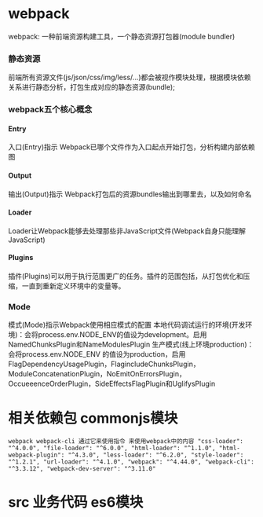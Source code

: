 # webpack
webpack: 一种前端资源构建工具，一个静态资源打包器(module bundler)
### 静态资源
前端所有资源文件(js/json/css/img/less/...)都会被视作模块处理，根据模块依赖关系进行静态分析，打包生成对应的静态资源(bundle);
### webpack五个核心概念
#### Entry
入口(Entry)指示 Webpack已哪个文件作为入口起点开始打包，分析构建内部依赖图
#### Output
输出(Output)指示 Webpack打包后的资源bundles输出到哪里去，以及如何命名
#### Loader
Loader让Webpack能够去处理那些非JavaScript文件(Webpack自身只能理解JavaScript)
#### Plugins
插件(Plugins)可以用于执行范围更广的任务。插件的范围包括，从打包优化和压缩，一直到重新定义环境中的变量等。
### Mode
模式(Mode)指示Webpack使用相应模式的配置
本地代码调试运行的环境(开发环境)：会将process.env.NODE_ENV的值设为development。启用NamedChunksPlugin和NameModulesPlugin
生产模式(线上环境production)：会将process.env.NODE_ENV 的值设为production，启用FlagDependencyUsagePlugin，FlagincludeChunksPlugin，ModuleConcatenationPlugin，NoEmitOnErrorsPlugin，OccueeenceOrderPlugin，SideEffectsFlagPlugin和UglifysPlugin





# 相关依赖包 commonjs模块
`
webpack
webpack-cli 通过它来使用指令 来使用webpack中的内容
"css-loader": "^4.0.0",
"file-loader": "^6.0.0",
"html-loader": "^1.1.0",
"html-webpack-plugin": "^4.3.0",
"less-loader": "^6.2.0",
"style-loader": "^1.2.1",
"url-loader": "^4.1.0",
"webpack": "^4.44.0",
"webpack-cli": "^3.3.12",
"webpack-dev-server": "^3.11.0"
`






# src 业务代码 es6模块
